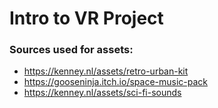 # Intro to VR Project

### Sources used for assets:
- https://kenney.nl/assets/retro-urban-kit
- https://gooseninja.itch.io/space-music-pack
- https://kenney.nl/assets/sci-fi-sounds

